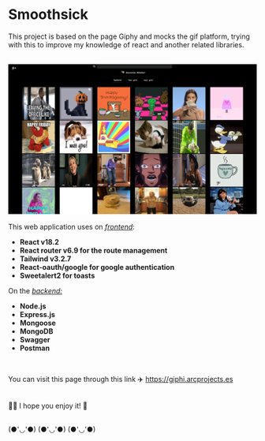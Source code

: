 # Smoothsick

This project is based on the page Giphy and mocks the gif platform, trying with this to improve my knowledge of react and another related libraries.\
<br />

![](./src/assets/home_giphi.png)
<br />

This web application uses on <u><i>frontend</i></u>:

<b><ul>

  <li>React v18.2</li>
  <li>React router v6.9 for the route management</li>
  <li>Tailwind v3.2.7</li>
  <li>React-oauth/google for google authentication</li>
  <li>Sweetalert2 for toasts</li>
  
</ul></b>

On the <u><i>backend:</i></u>

<b><ul>
  <li>Node.js</li>
  <li>Express.js</li>
  <li>Mongoose</li>
  <li>MongoDB</li>
  <li>Swagger</li>
  <li>Postman</li>
</ul></b>
<br />

You can visit this page through this link ✈️ <a>https://giphi.arcprojects.es</a>\
<br />

👩‍🚀 I hope you enjoy it! 🚀


<br />
(●'◡'●) (●'◡'●) (●'◡'●)